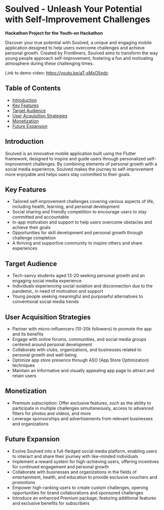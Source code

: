 Soulved - Unleash Your Potential with Self-Improvement Challenges
=================================================================

**Hackathon Project for the Youth-on Hackathon**

Discover your true potential with Soulved, a unique and engaging mobile application designed to help users overcome challenges and achieve personal growth. Created by Frontliners, Soulved aims to transform the way young people approach self-improvement, fostering a fun and motivating atmosphere during these challenging times.

Link to demo video: https://youtu.be/aT-sMsO5pdc

Table of Contents
-----------------

-   [Introduction](#introduction)
-   [Key Features](#key-features)
-   [Target Audience](target-audience)
-   [User Acquisition Strategies](#user-acquisition-strategies)
-   [Monetization](#monetization)
-   [Future Expansion](#future-expansion)

Introduction
------------

Soulved is an innovative mobile application built using the Flutter framework, designed to inspire and guide users through personalized self-improvement challenges. By combining elements of personal growth with a social media experience, Soulved makes the journey to self-improvement more enjoyable and helps users stay committed to their goals.

Key Features
------------

-   Tailored self-improvement challenges covering various aspects of life, including health, learning, and personal development
-   Social sharing and friendly competition to encourage users to stay committed and accountable
-   In-app motivation and support to help users overcome obstacles and achieve their goals
-   Opportunities for skill development and personal growth through challenge completion
-   A thriving and supportive community to inspire others and share experiences

Target Audience
---------------

-   Tech-savvy students aged 13-20 seeking personal growth and an engaging social media experience
-   Individuals experiencing social isolation and disconnection due to the pandemic, in need of motivation and support
-   Young people seeking meaningful and purposeful alternatives to conventional social media trends

User Acquisition Strategies
---------------------------

-   Partner with micro-influencers (10-20k followers) to promote the app and its benefits
-   Engage with online forums, communities, and social media groups centered around personal development
-   Collaborate with clubs, organizations, and businesses related to personal growth and well-being
-   Optimize app store presence through ASO (App Store Optimization) techniques
-   Maintain an informative and visually appealing app page to attract and retain users

Monetization
------------

-   Premium subscription: Offer exclusive features, such as the ability to participate in multiple challenges simultaneously, access to advanced filters for photos and videos, and more
-   Leverage sponsorships and advertisements from relevant businesses and organizations

Future Expansion
----------------

-   Evolve Soulved into a full-fledged social media platform, enabling users to interact and share their journey with like-minded individuals
-   Implement a reward system for high-achieving users, offering incentives for continued engagement and personal growth
-   Collaborate with businesses and organizations in the fields of entertainment, health, and education to provide exclusive vouchers and promotions
-   Empower high-ranking users to create custom challenges, opening opportunities for brand collaborations and sponsored challenges
-   Introduce an enhanced Premium package, featuring additional features and exclusive benefits for subscribers
